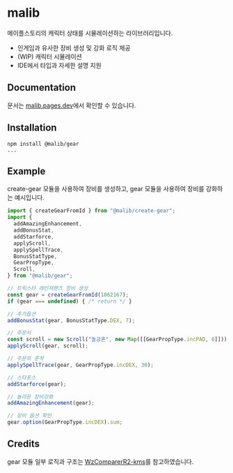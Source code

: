 # malib
메이플스토리의 캐릭터 상태를 시뮬레이션하는 라이브러리입니다.

- 인게임과 유사한 장비 생성 및 강화 로직 제공
- (WIP) 캐릭터 시뮬레이션
- IDE에서 타입과 자세한 설명 지원

## Documentation
문서는 [malib.pages.dev](https://malib.pages.dev/)에서 확인할 수 있습니다.

## Installation
```
npm install @malib/gear
...
```

## Example
create-gear 모듈을 사용하여 장비를 생성하고, gear 모듈을 사용하여 장비를 강화하는 예시입니다.
```js
import { createGearFromId } from "@malib/create-gear";
import {
  addAmazingEnhancement,
  addBonusStat,
  addStarforce,
  applyScroll,
  applySpellTrace,
  BonusStatType,
  GearPropType,
  Scroll,
} from "@malib/gear";

// 트릭스터 레인져팬츠 장비 생성
const gear = createGearFromId(1062167);
if (gear === undefined) { /* return */ }

// 추가옵션
addBonusStat(gear, BonusStatType.DEX, 7);

// 주문서
const scroll = new Scroll("놀긍혼", new Map([[GearPropType.incPAD, 6]]));
applyScroll(gear, scroll);

// 주문의 흔적
applySpellTrace(gear, GearPropType.incDEX, 30);

// 스타포스
addStarforce(gear);

// 놀라운 장비강화
addAmazingEnhancement(gear);

// 장비 옵션 확인
gear.option(GearPropType.incDEX).sum;
```

## Credits
gear 모듈 일부 로직과 구조는 [WzComparerR2-kms](https://github.com/KENNYSOFT/WzComparerR2)를 참고하였습니다.